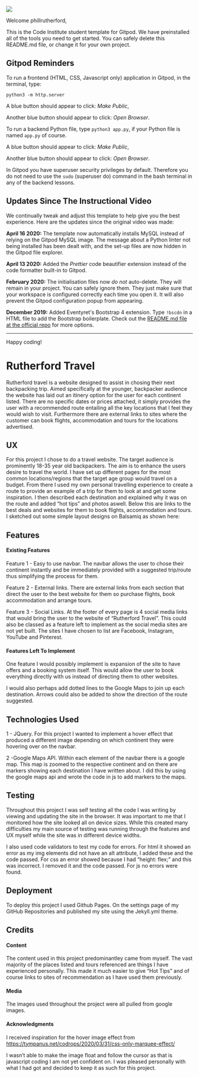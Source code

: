 <img src="https://codeinstitute.s3.amazonaws.com/fullstack/ci_logo_small.png" style="margin: 0;">

Welcome phillrutherford,

This is the Code Institute student template for Gitpod. We have preinstalled all of the tools you need to get started. You can safely delete this README.md file, or change it for your own project.

## Gitpod Reminders

To run a frontend (HTML, CSS, Javascript only) application in Gitpod, in the terminal, type:

`python3 -m http.server`

A blue button should appear to click: *Make Public*,

Another blue button should appear to click: *Open Browser*.

To run a backend Python file, type `python3 app.py`, if your Python file is named `app.py` of course.

A blue button should appear to click: *Make Public*,

Another blue button should appear to click: *Open Browser*.

In Gitpod you have superuser security privileges by default. Therefore you do not need to use the `sudo` (superuser do) command in the bash terminal in any of the backend lessons.

## Updates Since The Instructional Video

We continually tweak and adjust this template to help give you the best experience. Here are the updates since the original video was made:

**April 16 2020:** The template now automatically installs MySQL instead of relying on the Gitpod MySQL image. The message about a Python linter not being installed has been dealt with, and the set-up files are now hidden in the Gitpod file explorer.

**April 13 2020:** Added the _Prettier_ code beautifier extension instead of the code formatter built-in to Gitpod.

**February 2020:** The initialisation files now _do not_ auto-delete. They will remain in your project. You can safely ignore them. They just make sure that your workspace is configured correctly each time you open it. It will also prevent the Gitpod configuration popup from appearing.

**December 2019:** Added Eventyret's Bootstrap 4 extension. Type `!bscdn` in a HTML file to add the Bootstrap boilerplate. Check out the <a href="https://github.com/Eventyret/vscode-bcdn" target="_blank">README.md file at the official repo</a> for more options.

--------

Happy coding!




# Rutherford Travel

Rutherford travel is a website designed to assist in chosing their next backpacking trip. 
Aimed specifically at the younger, backpacker audience the website has laid out an itinery option for the user for each continent listed.
There are no specific dates or prices attached, it simply provides the user with a recommended route entailing all the key locations that I feel they would wish to visit.
Furthermore there are external links to sites where the customer can book flights, accommodation and tours for the locations advertised.

## UX

For this project I chose to do a travel website. The target audience is prominently 18-35 year old backpackers. The aim is to enhance the users desire to travel the world. I have set up different pages for the most common locations/regions that the target age group would travel on a budget. From there I used my own personal travelling experience to create a route to provide an example of a trip for them to look at and get some inspiration. I then described each destination and explained why it was on the route and added “hot tips” and photos aswell. Below this are links to the best deals and websites for them to book flights, accommodation and tours. I sketched out some simple layout designs on Balsamiq as shown here:

## Features 

#### Existing Features

Feature 1 - Easy to use navbar. The navbar allows the user to chose their continent instantly and be immediately provided with a suggested trip/route thus simplifying the process for them.

Feature 2 - External links. There are external links from each section that direct the user to the best website for them so purchase flights, book accommodation and arrange tours.

Feature 3 - Social Links. At the footer of every page is 4 social media links that would bring the user to the website of “Rutherford Travel”. This could also be classed as a feature left to implement as the social media sites are not yet built. The sites I have chosen to list are Facebook, Instagram, YouTube and Pinterest.

#### Features Left To Implement

One feature I would possibly implement is expansion of the site to have offers and a booking system itself. This would allow the user to book everything directly with us instead of directing them to other websites.

I would also perhaps add dotted lines to the Google Maps to join up each destination. Arrows could also be added to show the direction of the route suggested.

## Technologies Used

1 - JQuery. For this project I wanted to implement a hover effect that produced a different image depending on which continent they were hovering over on the navbar. 

2 -Google Maps API. Within each element of the navbar there is a google map. This map is zoomed to the respective continent and on there are markers showing each destination I have written about. I did this by using the google maps api and wrote the code in js to add markers to the maps. 

## Testing

Throughout this project I was self testing all the code I was writing by viewing and updating the site in the browser. It was important to me that I monitored how the site looked all on device sizes. While this created many difficulties my main source of testing was running through the features and UX myself while the site was in different device widths.

I also used code validators to test my code for errors. 
For html it showed an error as my img elements did not have an alt attribute, I added these and the code passed.
For css an error showed because I had “height: flex;” and this was incorrect. I removed it and the code passed.
For js no errors were found.

## Deployment

To deploy this project I used Github Pages. On the settings page of my GitHub Repositories and published my site using the Jekyll.yml theme.

## Credits

#### Content

The content used in this project predominantley came from myself. The vast majority of the places listed and tours referenced are things I have experienced personally. This made it much easier to give “Hot Tips” and of course links to sites of recommendation as I have used them previously.

#### Media

The images used throughout the project were all pulled from google images. 

#### Acknowledgments

I received inspiration for the hover image effect from https://tympanus.net/codrops/2020/03/31/css-only-marquee-effect/ 

I wasn’t able to make the image float and follow the cursor as that is javascript coding I am not yet confident on. I was pleased personally with what I had got and decided to keep it as such for this project.
